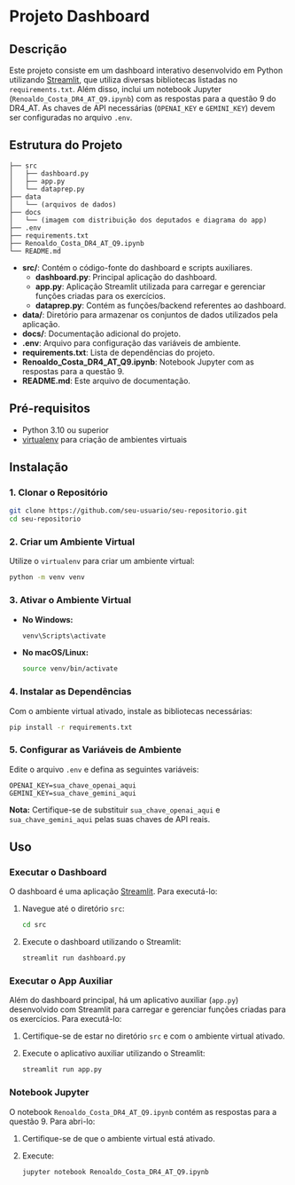# Projeto Dashboard

## Descrição

Este projeto consiste em um dashboard interativo desenvolvido em Python utilizando [Streamlit](https://streamlit.io/), que utiliza diversas bibliotecas listadas no `requirements.txt`. Além disso, inclui um notebook Jupyter (`Renoaldo_Costa_DR4_AT_Q9.ipynb`) com as respostas para a questão 9 do DR4_AT. As chaves de API necessárias (`OPENAI_KEY` e `GEMINI_KEY`) devem ser configuradas no arquivo `.env`.

## Estrutura do Projeto

```
├── src
│   ├── dashboard.py
│   ├── app.py
│   └── dataprep.py
├── data
│   └── (arquivos de dados)
├── docs
│   └── (imagem com distribuição dos deputados e diagrama do app)
├── .env
├── requirements.txt
├── Renoaldo_Costa_DR4_AT_Q9.ipynb
└── README.md
```

- **src/**: Contém o código-fonte do dashboard e scripts auxiliares.
  - **dashboard.py**: Principal aplicação do dashboard.
  - **app.py**: Aplicação Streamlit utilizada para carregar e gerenciar funções criadas para os exercícios.
  - **dataprep.py**: Contém as funções/backend referentes ao dashboard.
- **data/**: Diretório para armazenar os conjuntos de dados utilizados pela aplicação.
- **docs/**: Documentação adicional do projeto.
- **.env**: Arquivo para configuração das variáveis de ambiente.
- **requirements.txt**: Lista de dependências do projeto.
- **Renoaldo_Costa_DR4_AT_Q9.ipynb**: Notebook Jupyter com as respostas para a questão 9.
- **README.md**: Este arquivo de documentação.

## Pré-requisitos

- Python 3.10 ou superior
- [virtualenv](https://virtualenv.pypa.io/en/latest/) para criação de ambientes virtuais

## Instalação

### 1. Clonar o Repositório

```bash
git clone https://github.com/seu-usuario/seu-repositorio.git
cd seu-repositorio
```

### 2. Criar um Ambiente Virtual

Utilize o `virtualenv` para criar um ambiente virtual:

```bash
python -m venv venv
```

### 3. Ativar o Ambiente Virtual

- **No Windows:**

    ```bash
    venv\Scripts\activate
    ```

- **No macOS/Linux:**

    ```bash
    source venv/bin/activate
    ```

### 4. Instalar as Dependências

Com o ambiente virtual ativado, instale as bibliotecas necessárias:

```bash
pip install -r requirements.txt
```

### 5. Configurar as Variáveis de Ambiente

Edite o arquivo `.env` e defina as seguintes variáveis:

```env
OPENAI_KEY=sua_chave_openai_aqui
GEMINI_KEY=sua_chave_gemini_aqui
```

**Nota:** Certifique-se de substituir `sua_chave_openai_aqui` e `sua_chave_gemini_aqui` pelas suas chaves de API reais.

## Uso

### Executar o Dashboard

O dashboard é uma aplicação [Streamlit](https://streamlit.io/). Para executá-lo:

1. Navegue até o diretório `src`:

    ```bash
    cd src
    ```

2. Execute o dashboard utilizando o Streamlit:

    ```bash
    streamlit run dashboard.py
    ```

### Executar o App Auxiliar

Além do dashboard principal, há um aplicativo auxiliar (`app.py`) desenvolvido com Streamlit para carregar e gerenciar funções criadas para os exercícios. Para executá-lo:

1. Certifique-se de estar no diretório `src` e com o ambiente virtual ativado.

2. Execute o aplicativo auxiliar utilizando o Streamlit:

    ```bash
    streamlit run app.py
    ```

### Notebook Jupyter

O notebook `Renoaldo_Costa_DR4_AT_Q9.ipynb` contém as respostas para a questão 9. Para abri-lo:

1. Certifique-se de que o ambiente virtual está ativado.
2. Execute:

    ```bash
    jupyter notebook Renoaldo_Costa_DR4_AT_Q9.ipynb
    ```
